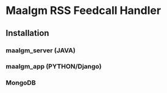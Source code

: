 # Maalgm RSS Feedcall Handler

## Installation

### maalgm_server (JAVA)

### maalgm_app (PYTHON/Django)

### MongoDB
